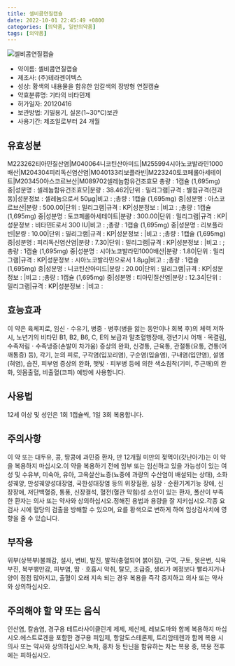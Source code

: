 ```yaml
---
title: 셀비콤연질캡슐
date: 2022-10-01 22:45:49 +0800
categories: [의약품, 일반의약품]
tags: [의약품]
---
```

![셀비콤연질캡슐](https://nedrug.mfds.go.kr/pbp/cmn/itemImageDownload/147426604172000104)

- 약이름: 셀비콤연질캡슐
- 제조사: (주)테라젠이텍스
- 성상: 황색의 내용물을 함유한 암갈색의 장방형 연질캡슐
- 약효분류명: 기타의 비타민제
- 허가일자: 20120416
- 보관방법: 기밀용기, 실온(1~30℃)보관
- 사용기간: 제조일로부터 24 개월
## 유효성분
M223262티아민질산염|M040064니코틴산아미드|M255994시아노코발라민1000배산|M204304피리독신염산염|M040133리보플라빈|M223240토코페롤아세테이트|M203450아스코르브산|M089702셀레늄함유건조효모
총량 : 1캡슐 (1,695mg) 중|성분명 : 셀레늄함유건조효모|분량 : 38.462|단위 : 밀리그램|규격 : 별첨규격(전과동)|성분정보 : 셀레늄으로서 50μg|비고 : ;총량 : 1캡슐 (1,695mg) 중|성분명 : 아스코르브산|분량 : 500.00|단위 : 밀리그램|규격 : KP|성분정보 : |비고 : ;총량 : 1캡슐 (1,695mg) 중|성분명 : 토코페롤아세테이트|분량 : 300.00|단위 : 밀리그램|규격 : KP|성분정보 : 비타민E로서 300 IU|비고 : ;총량 : 1캡슐 (1,695mg) 중|성분명 : 리보플라빈|분량 : 10.00|단위 : 밀리그램|규격 : KP|성분정보 : |비고 : ;총량 : 1캡슐 (1,695mg) 중|성분명 : 피리독신염산염|분량 : 7.30|단위 : 밀리그램|규격 : KP|성분정보 : |비고 : ;총량 : 1캡슐 (1,695mg) 중|성분명 : 시아노코발라민1000배산|분량 : 1.80|단위 : 밀리그램|규격 : KP|성분정보 : 시아노코발라민으로서 1.8μg|비고 : ;총량 : 1캡슐 (1,695mg) 중|성분명 : 니코틴산아미드|분량 : 20.00|단위 : 밀리그램|규격 : KP|성분정보 : |비고 : ;총량 : 1캡슐 (1,695mg) 중|성분명 : 티아민질산염|분량 : 12.34|단위 : 밀리그램|규격 : KP|성분정보 : |비고 :
## 효능효과
이 약은 육체피로, 임신ㆍ수유기, 병중ㆍ병후(병을 앓는 동안이나 회복 후)의 체력 저하 시, 노년기의 비타민  B1, B2, B6, C, E의 보급과 말초혈행장애, 갱년기시 어깨ㆍ목결림, 수족저림ㆍ수족냉증(손발이 차가움) 증상의 완화, 신경통, 근육통, 관절통(요통, 견통(어깨통증) 등), 각기, 눈의 피로, 구각염(입꼬리염), 구순염(입술염), 구내염(입안염), 설염(혀염), 습진, 피부염 증상의 완화, 햇빛ㆍ피부병 등에 의한 색소침착(기미, 주근깨)의 완화, 잇몸출혈, 비출혈(코피) 예방에 사용합니다.
## 사용법
12세 이상 및 성인은 1회 1캡슐씩, 1일 3회 복용합니다.
## 주의사항
이 약 또는 대두유, 콩, 땅콩에 과민증 환자, 만 12개월 미만의 젖먹이(갓난아기)는 이 약을 복용하지 마십시오.이 약을 복용하기 전에 임부 또는 임신하고 있을 가능성이 있는 여성 및 수유부, 미숙아, 유아, 고옥살산뇨증(뇨중에 과량의 수산염이 배설되는 상태), 소화성궤양, 만성궤양성대장염, 국한성대장염 등의 위장질환, 심장ㆍ순환기계기능 장애, 신장장애, 저단백혈증, 통풍, 신장결석, 혈전(혈관 막힘)성 소인이 있는 환자, 폴산이 부족한 환자는 의사 또는 약사와 상의하십시오.정해진 용법과 용량을 잘 지키십시오.각종 요검사 시에 혈당의 검출을 방해할 수 있으며, 요를 황색으로 변하게 하여 임상검사치에 영향을 줄 수 있습니다.
## 부작용
위부(상복부)불쾌감, 설사, 변비, 발진, 발적(충혈되어 붉어짐), 구역, 구토, 묽은변, 식욕부진, 복부팽만감, 피부염, 땀ㆍ호흡시 악취, 탈모, 조급증, 생리가 예정보다 빨라지거나 양이 점점 많아지고, 출혈이 오래 지속 되는 경우 복용을 즉각 중지하고 의사 또는 약사와 상의하십시오.
## 주의해야 할 약 또는 음식
인산염, 칼슘염, 경구용 테트라사이클린계 제제, 제산제, 레보도파와 함께 복용하지 마십시오.에스트로겐을 포함한 경구용 피임제, 항알도스테론제, 트리암테렌과 함께 복용 시 의사 또는 약사와 상의하십시오.녹차, 홍차 등 탄닌을 함유하는 차는 복용 중, 복용 전후에는 피하십시오.
